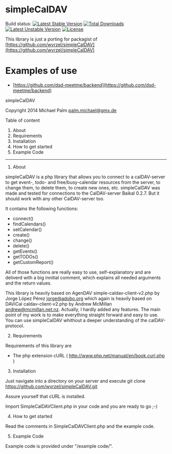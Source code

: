 # simpleCalDAV

Build status: [![Latest Stable Version](https://poser.pugx.org/thecsea/simple-caldav-client/v/stable)](https://packagist.org/packages/thecsea/simple-caldav-client) [![Total Downloads](https://poser.pugx.org/thecsea/simple-caldav-client/downloads)](https://packagist.org/packages/thecsea/simple-caldav-client) [![Latest Unstable Version](https://poser.pugx.org/thecsea/simple-caldav-client/v/unstable)](https://packagist.org/packages/thecsea/simple-caldav-client) [![License](https://poser.pugx.org/thecsea/simple-caldav-client/license)](https://packagist.org/packages/thecsea/simple-caldav-client)

This library is just a porting for packagist of [https://github.com/wvrzel/simpleCalDAV](https://github.com/wvrzel/simpleCalDAV)

# Examples of use
* [https://github.com/dsd-meetme/backend](https://github.com/dsd-meetme/backend)

simpleCalDAV

Copyright 2014 Michael Palm <palm.michael@gmx.de>

Table of content
1. About
2. Requirements
3. Installation
4. How to get started
5. Example Code

------------------------

1. About

simpleCalDAV is a php library that allows you to connect to a calDAV-server to get event-, todo- and free/busy-calendar resources from the server, to change them, to delete them, to create new ones, etc.
simpleCalDAV was made and tested for connections to the CalDAV-server Baikal 0.2.7. But it should work with any other CalDAV-server too.

It contains the following functions:
  - connect()
  - findCalendars()
  - setCalendar()
  - create()
  - change()
  - delete()
  - getEvents()
  - getTODOs()
  - getCustomReport()

All of those functions are really easy to use, self-explanatory and are deliverd with a big innitial comment, which explains all needed arguments and the return values.

This library is heavily based on AgenDAV simple-caldav-client-v2.php by Jorge López Pérez <jorge@adobo.org> which again is heavily based on DAViCal caldav-client-v2.php by Andrew McMillan <andrew@mcmillan.net.nz>.
Actually, I hardly added any features. The main point of my work is to make everything straight forward and easy to use. You can use simpleCalDAV whithout a deeper understanding of the calDAV-protocol.


2. Requirements

Requirements of this library are
  - The php extension cURL ( http://www.php.net/manual/en/book.curl.php )


3. Installation

Just navigate into a directory on your server and execute
git clone https://github.com/wvrzel/simpleCalDAV.git

Assure yourself that cURL is installed.

Import SimpleCalDAVClient.php in your code and you are ready to go ;-)


4. How to get started

Read the comments in SimpleCalDAVClient.php and the example code.


5. Example Code

Example code is provided under "/example code/".
